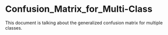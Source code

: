 # Confusion_Matrix_for_Multi-Class
This document is talking about the generalized confusion matrix for multiple classes.
